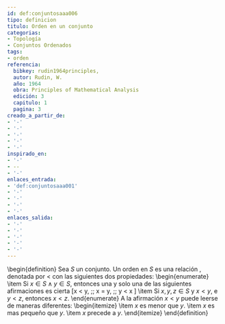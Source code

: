 ```yaml
---
id: def:conjuntosaaa006
tipo: definicion
titulo: Orden en un conjunto
categorias:
- Topología
- Conjuntos Ordenados
tags:
- orden
referencia:
  bibkey: rudin1964principles,
  autor: Rudin, W.
  año: 1964
  obra: Principles of Mathematical Analysis
  edición: 3
  capitulo: 1
  pagina: 3
creado_a_partir_de:
- '-'
- '-'
- '-'
- '-'
- '-'
inspirado_en:
- '-'
- --
- '-'
enlaces_entrada:
- 'def:conjuntosaaa001'
- '-'
- '-'
- '-'
- '-'
enlaces_salida:
- '-'
- '-'
- '-'
- '-'
- '-'
---
```


\begin{definition}
Sea $S$ un conjunto. Un orden en $S$ es una relación , denotada por $<$ con las siguientes dos propiedades:
\begin{enumerate}
\item Si $x \in S \land y \in S$, entonces una y solo una de las siguientes afirmaciones es cierta
\[x < y, \;\; x = y, \;\; y < x \]
\item Si $x, y, z \in S$ y $x < y,$ e  $y < z$, entonces $x < z$.
\end{enumerate}
A la afirmación $x < y$ puede leerse de maneras diferentes: 
\begin{itemize}
\item $x$ es menor que $y$.
\item $x$ es mas pequeño que $y$.
\item $x$ precede a $y$.
\end{itemize}
\end{definition}